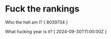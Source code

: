 # Fuck the rankings

Who the hell am I?
{ 8039734 }

What fucking year is it?
[ 2024-09-30T11:00:00Z ]
